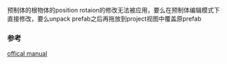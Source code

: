 预制体的根物体的position rotaion的修改无法被应用，要么在预制体编辑模式下直接修改，要么unpack prefab之后再拖放到project视图中覆盖原prefab

### 参考
[offical manual](https://docs.unity3d.com/Manual/PrefabInstanceOverrides.html?_ga=2.9846837.1866795123.1588514620-1987794602.1571548941)